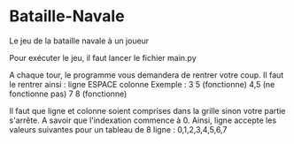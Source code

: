 # Bataille-Navale
Le jeu de la bataille navale à un joueur

Pour exécuter le jeu, il faut lancer le fichier main.py

A chaque tour, le programme vous demandera de rentrer votre coup. Il faut le rentrer ainsi : ligne ESPACE colonne
Exemple :   3 5 (fonctionne)
            4,5 (ne fonctionne pas)
            7 8 (fonctionne)

Il faut que ligne et colonne soient comprises dans la grille sinon votre partie s'arrête.
A savoir que l'indexation commence à 0. Ainsi, ligne accepte les valeurs suivantes pour un tableau de 8 ligne : 0,1,2,3,4,5,6,7 

